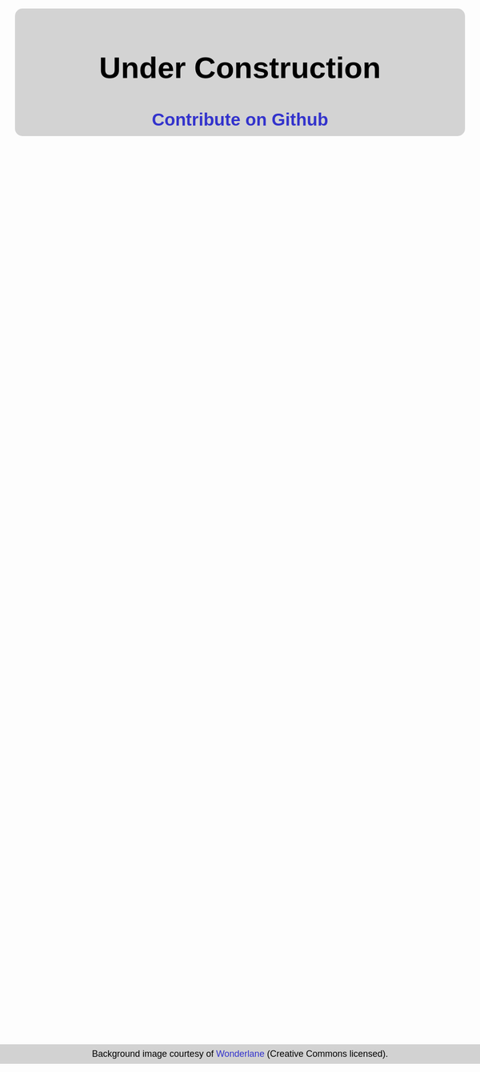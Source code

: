 <!DOCTYPE html>
<html>
<head>
    <title>Under Construction</title>
    <style>
    html  {
        background-size: cover;
        background-repeat: no-repeat;
        background-position: center center;
        background-attachment: fixed;
        background-image: url(house_600.jpg);
    }
    body {
        font-family: Arial;
        color: #000;
        font-size: 20px;
    }
    a:link, a:visited, a:hover { color: #33c; text-decoration: none; }
    header, footer {
        background-color: rgba(200, 200, 200, 0.8);
        text-align: center;
    }
    header {
        position: fixed;
        left: 0;
        right: 0;
        top: 50%;
        height: 8.5em;
        margin-top: -4.25em;
    }
    footer {
        position: absolute;
        left: 0;
        right: 0;
        bottom: 1em;
        width: 100%;
        font-size: 0.6em;
    }
    p { margin: 0.5em; }
    @media screen and (min-height: 601px), screen and (min-width: 902px) {
        html { background-image: url(house_768.jpg); }
        header {
            border-radius: 15px;
            left: 50%;
            width: 30em;
            margin-left: -15em;
        }
    }
    @media screen and (min-height: 769px), screen and (min-width: 1155px) {
        html { background-image: url(house_900.jpg); }
        body { font-size: 25px; }
    }
    @media screen and (min-height: 901px), screen and (min-width: 1353px) {
        html { background-image: url(house_1080.jpg); }
        body { font-size: 30px; }
    }
    @media screen and (min-height: 1081px), screen and (min-width: 1624px) {
        html { background-image: url(house_original.jpg); }
    }
    </style>
</head>
<body>
<header>
    <h1>Under Construction</h1>
    <h3><a href="https://github.com/treyhunner/under-construction">Contribute on Github</a></h3>
</header>
<footer>
    <p>Background image courtesy of <a href="http://www.flickr.com/photos/wonderlane/5431974671/">Wonderlane</a> (Creative Commons licensed).</p>
</footer>
</body>
</html>

